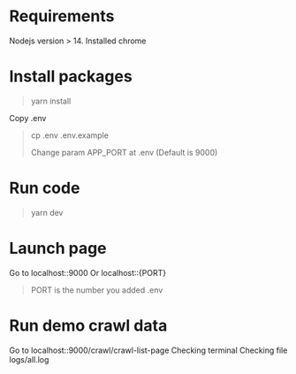 # Requirements

Nodejs version > 14.
Installed chrome

# Install packages

> yarn install

Copy .env

> cp .env .env.example
>
> Change param APP_PORT at .env (Default is 9000)

# Run code

> yarn dev

# Launch page

Go to localhost::9000 Or localhost::{PORT}

> PORT is the number you added .env

# Run demo crawl data

Go to localhost::9000/crawl/crawl-list-page
Checking terminal
Checking file logs/all.log
